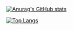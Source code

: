 [![Anurag's GitHub stats](https://github-readme-stats.vercel.app/api?username=TiborKoderman&show_icons=true&theme=tokyonight)](https://github.com/anuraghazra/github-readme-stats)


[![Top Langs](https://github-readme-stats.vercel.app/api/top-langs/?username=TiborKoderman@theme=tokyonight&show_icons=true)](https://github.com/anuraghazra/github-readme-stats)
